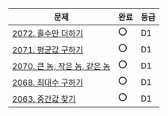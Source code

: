 | 문제                                                                                                                                                                                                                                                                               | 완료 | 등급 |
|----------------------------------------------------------------------------------------------------------------------------------------------------------------------------------------------------------------------------------------------------------------------------------|----|----|
| [2072. 홀수만 더하기](https://swexpertacademy.com/main/code/problem/problemDetail.do?problemLevel=1&contestProbId=AV5QSEhaA5sDFAUq&categoryId=AV5QSEhaA5sDFAUq&categoryType=CODE&problemTitle=&orderBy=FIRST_REG_DATETIME&selectCodeLang=JAVA&select-1=1&pageSize=10&pageIndex=1)      | ⭕️ | D1 |
| [2071. 평균값 구하기](https://swexpertacademy.com/main/code/problem/problemDetail.do?problemLevel=1&contestProbId=AV5QRnJqA5cDFAUq&categoryId=AV5QRnJqA5cDFAUq&categoryType=CODE&problemTitle=&orderBy=FIRST_REG_DATETIME&selectCodeLang=ALL&select-1=1&pageSize=10&pageIndex=1)       | ⭕  | D1 |
| [2070. 큰 놈, 작은 놈, 같은 놈](https://swexpertacademy.com/main/code/problem/problemDetail.do?problemLevel=1&contestProbId=AV5QQ6qqA40DFAUq&categoryId=AV5QQ6qqA40DFAUq&categoryType=CODE&problemTitle=&orderBy=FIRST_REG_DATETIME&selectCodeLang=ALL&select-1=1&pageSize=10&pageIndex=1) | ⭕  | D1 
| [2068. 최대수 구하기](https://swexpertacademy.com/main/code/problem/problemDetail.do?problemLevel=1&contestProbId=AV5QQhbqA4QDFAUq&categoryId=AV5QQhbqA4QDFAUq&categoryType=CODE&problemTitle=&orderBy=FIRST_REG_DATETIME&selectCodeLang=ALL&select-1=1&pageSize=10&pageIndex=1)       | ⭕   | D1 
| [2063. 중간값 찾기](https://swexpertacademy.com/main/code/problem/problemDetail.do?contestProbId=AV5QPsXKA2UDFAUq#none)         | ⭕   | D1 